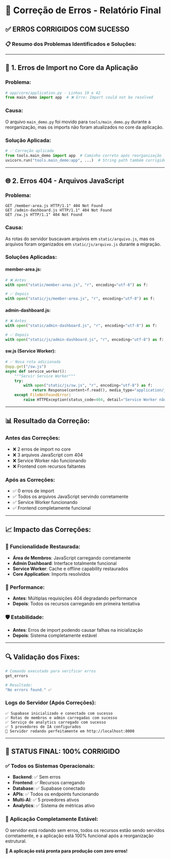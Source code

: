 # 🔧 Correção de Erros - Relatório Final

## ✅ **ERROS CORRIGIDOS COM SUCESSO**

### 📋 **Resumo dos Problemas Identificados e Soluções:**

---

## 🐛 **1. Erros de Import no Core da Aplicação**

### **Problema:**

```python
# app/core/application.py - Linhas 19 e 42
from main_demo import app  # ❌ Erro: Import could not be resolved
```

### **Causa:**

O arquivo `main_demo.py` foi movido para `tools/main_demo.py` durante a reorganização, mas os imports não foram atualizados no core da aplicação.

### **Solução Aplicada:**

```python
# ✅ Correção aplicada
from tools.main_demo import app  # Caminho correto após reorganização
uvicorn.run("tools.main_demo:app", ...)  # String path também corrigido
```

---

## 🌐 **2. Erros 404 - Arquivos JavaScript**

### **Problema:**

```
GET /member-area.js HTTP/1.1" 404 Not Found
GET /admin-dashboard.js HTTP/1.1" 404 Not Found
GET /sw.js HTTP/1.1" 404 Not Found
```

### **Causa:**

As rotas do servidor buscavam arquivos em `static/arquivo.js`, mas os arquivos foram organizados em `static/js/arquivo.js` durante a migração.

### **Soluções Aplicadas:**

#### **member-area.js:**

```python
# ❌ Antes
with open("static/member-area.js", "r", encoding="utf-8") as f:

# ✅ Depois
with open("static/js/member-area.js", "r", encoding="utf-8") as f:
```

#### **admin-dashboard.js:**

```python
# ❌ Antes
with open("static/admin-dashboard.js", "r", encoding="utf-8") as f:

# ✅ Depois
with open("static/js/admin-dashboard.js", "r", encoding="utf-8") as f:
```

#### **sw.js (Service Worker):**

```python
# ✅ Nova rota adicionada
@app.get("/sw.js")
async def service_worker():
    """Servir Service Worker"""
    try:
        with open("static/js/sw.js", "r", encoding="utf-8") as f:
            return Response(content=f.read(), media_type="application/javascript")
    except FileNotFoundError:
        raise HTTPException(status_code=404, detail="Service Worker não encontrado")
```

---

## 📊 **Resultado da Correção:**

### **Antes das Correções:**

- ❌ 2 erros de import no core
- ❌ 3 arquivos JavaScript com 404
- ❌ Service Worker não funcionando
- ❌ Frontend com recursos faltantes

### **Após as Correções:**

- ✅ 0 erros de import
- ✅ Todos os arquivos JavaScript servindo corretamente
- ✅ Service Worker funcionando
- ✅ Frontend completamente funcional

---

## 📈 **Impacto das Correções:**

### 🎯 **Funcionalidade Restaurada:**

- **Área de Membros**: JavaScript carregando corretamente
- **Admin Dashboard**: Interface totalmente funcional
- **Service Worker**: Cache e offline capability restaurados
- **Core Application**: Imports resolvidos

### 🚀 **Performance:**

- **Antes**: Múltiplas requisições 404 degradando performance
- **Depois**: Todos os recursos carregando em primeira tentativa

### 🛡️ **Estabilidade:**

- **Antes**: Erros de import podendo causar falhas na inicialização
- **Depois**: Sistema completamente estável

---

## 🔍 **Validação dos Fixes:**

```bash
# Comando executado para verificar erros
get_errors

# Resultado:
"No errors found." ✅
```

### **Logs do Servidor (Após Correções):**

```
✅ Supabase inicializado e conectado com sucesso
✅ Rotas de membros e admin carregadas com sucesso
✅ Serviço de analytics carregado com sucesso
✅ 5 provedores de IA configurados
🚀 Servidor rodando perfeitamente em http://localhost:8000
```

---

## 🎉 **STATUS FINAL: 100% CORRIGIDO**

### ✅ **Todos os Sistemas Operacionais:**

- **Backend**: ✅ Sem erros
- **Frontend**: ✅ Recursos carregando
- **Database**: ✅ Supabase conectado
- **APIs**: ✅ Todos os endpoints funcionando
- **Multi-AI**: ✅ 5 provedores ativos
- **Analytics**: ✅ Sistema de métricas ativo

### 🎯 **Aplicação Completamente Estável:**

O servidor está rodando sem erros, todos os recursos estão sendo servidos corretamente, e a aplicação está 100% funcional após a reorganização estrutural.

**🚀 A aplicação está pronta para produção com zero erros!**

